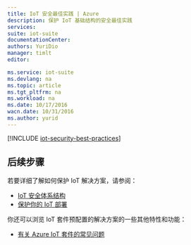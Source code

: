 ```yaml
---
title: IoT 安全最佳实践 | Azure
description: 保护 IoT 基础结构的安全最佳实践
services: 
suite: iot-suite
documentationCenter: 
authors: YuriDio
manager: timlt
editor: 

ms.service: iot-suite
ms.devlang: na
ms.topic: article
ms.tgt_pltfrm: na
ms.workload: na
ms.date: 10/17/2016
wacn.date: 10/31/2016
ms.author: yurid
---
```


[!INCLUDE [iot-security-best-practices](../../includes/iot-security-best-practices.md)]

## 后续步骤

若要详细了解如何保护 IoT 解决方案，请参阅：

- [IoT 安全体系结构][lnk-security-architecture]
- [保护你的 IoT 部署][lnk-security-deployment]

你还可以浏览 IoT 套件预配置的解决方案的一些其他特性和功能：

- [有关 Azure IoT 套件的常见问题][lnk-faq]

[lnk-faq]: ./iot-suite-faq.md

[lnk-security-architecture]: ./iot-security-architecture.md
[lnk-security-deployment]: ./iot-suite-security-deployment.md

<!---HONumber=Mooncake_0829_2016-->